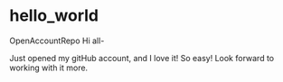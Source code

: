 # hello_world
OpenAccountRepo
Hi all-

Just opened my gitHub account, and I love it! So easy! Look forward to working with it more.
